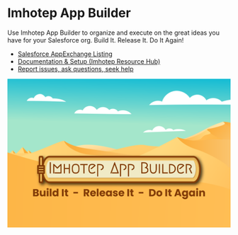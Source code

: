 # Imhotep App Builder

Use Imhotep App Builder to organize and execute on the great ideas you have for your Salesforce org. Build It. Release It. Do It Again!

- [Salesforce AppExchange Listing](https://appexchange.salesforce.com/appxListingDetail?listingId=653308da-f440-4d28-8b6a-b7ed2a1394b3)
- [Documentation & Setup (Imhotep Resource Hub)](https://sfdc.co/imhotep)
- [Report issues, ask questions, seek help](https://github.com/{project_slug}/issues)

![Screenshot of the Imhotep App Builder logo.](/docs/imhotep01.png)
